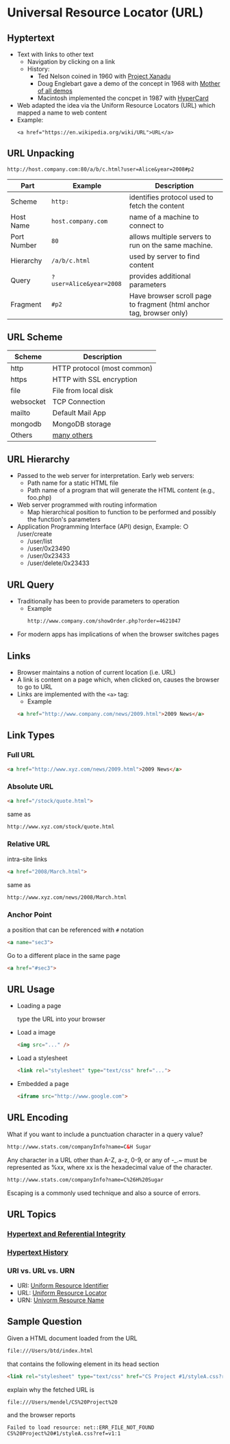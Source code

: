 # Universal Resource Locator (URL)

## Hyptertext

- Text with links to other text
  - Navigation by clicking on a link 
  - History:
    - Ted Nelson coined in 1960 with [Project Xanadu](https://en.wikipedia.org/wiki/Project_Xanadu)
    - Doug Englebart gave a demo of the concept in 1968 with [Mother of all demos](https://en.wikipedia.org/wiki/The_Mother_of_All_Demos)
    - Macintosh implemented the concpet in 1987 with [HyperCard](https://en.wikipedia.org/wiki/HyperCard)
- Web adapted the idea via the Uniform Resource Locators (URL) which mapped a name to web content
- Example:
  ```xhtml
  <a href="https://en.wikipedia.org/wiki/URL">URL</a>
  ```

## URL Unpacking

  ```xhtml
  http://host.company.com:80/a/b/c.html?user=Alice&year=2008#p2
  ```

| Part        | Example                     | Description                                                          |
| ----------- | --------------------------- | -------------------------------------------------------------------- |
| Scheme      | ```http:```                 | identifies protocol used to fetch the content                        |
| Host Name   | ```host.company.com```      | name of a machine to connect to                                      |
| Port Number | ```80```                    | allows multiple servers to run on the same machine.                  |
| Hierarchy   | ```/a/b/c.html```           | used by server to find content                                       |
| Query       | ```?user=Alice&year=2008``` | provides additional parameters                                       |
| Fragment    | ```#p2```                   | Have browser scroll page to fragment (html anchor tag, browser only) |

## URL Scheme

| Scheme    | Description                                                  |
| ----------| ------------------------------------------------------------ |
| http      | HTTP protocol (most common)                                  |
| https     | HTTP with SSL encryption                                     |
| file      | File from local disk                                         |
| websocket | TCP Connection                                               |
| mailto    | Default Mail App                                             |
| mongodb   | MongoDB storage                                              |
| Others    | [many others](https://www.iana.org/assignments/uri-schemes/) |

## URL Hierarchy

- Passed to the web server for interpretation. Early web servers:
  - Path name for a static HTML file
  - Path name of a program that will generate the HTML content (e.g., foo.php)
- Web server programmed with routing information
  - Map hierarchical position to function to be performed and possibly the function's parameters
- Application Programming Interface (API) design, Example: ○ /user/create
  - /user/list
  - /user/0x23490
  - /user/0x23433
  - /user/delete/0x23433

## URL Query

- Traditionally has been to provide parameters to operation
  - Example
    ```html 
    http://www.company.com/showOrder.php?order=4621047
    ```
- For modern apps has implications of when the browser switches pages

## Links

- Browser maintains a notion of current location (i.e. URL)
- A link is content on a page which, when clicked on, causes the browser to go to URL
- Links are implemented with the ```<a>``` tag:
  - Example
  ```html 
  <a href="http://www.company.com/news/2009.html">2009 News</a>
  ```

## Link Types

### Full URL
 ```html
<a href="http://www.xyz.com/news/2009.html">2009 News</a> 
```

### Absolute URL
 ```html
<a href="/stock/quote.html">
```
same as 

 ```html
http://www.xyz.com/stock/quote.html 
```
  
### Relative URL

intra-site links
 ```html
<a href="2008/March.html">
```

same as 

 ```html
http://www.xyz.com/news/2008/March.html
```

### Anchor Point

a position that can be referenced with ```#``` notation

 ```html
<a name="sec3">
```

Go to a different place in the same page

 ```html
<a href="#sec3">
 ```

## URL Usage

- Loading a page

  type the URL into your browser
- Load a image
  ```html
  <img src="..." />
  ```
- Load a stylesheet
  ```html
  <link rel="stylesheet" type="text/css" href="...">
  ```
- Embedded a page
  ```html
  <iframe src="http://www.google.com">
  ```
  
## URL Encoding

What if you want to include a punctuation character in a query value?

  ```html
  http://www.stats.com/companyInfo?name=C&H Sugar
  ```
  
Any character in a URL other than A-Z, a-z, 0-9, or any of -_.~ must be represented as %xx, where xx is the hexadecimal value of the character.

  ```html
  http://www.stats.com/companyInfo?name=C%26H%20Sugar
  ```
  
Escaping is a commonly used technique and also a source of errors.

## URL Topics

### [Hypertext and Referential Integrity](https://en.wikipedia.org/wiki/Referential_integrity)

### [Hypertext History](https://home.cern/science/computing/birth-web/short-history-web)

### URI vs. URL vs. URN

- URI: [Uniform Resource Identifier](https://en.wikipedia.org/wiki/Uniform_Resource_Identifier)
- URL: [Uniform Resource Locator](https://en.wikipedia.org/wiki/URL)
- URN: [Univorm Resource Name](https://en.wikipedia.org/wiki/Uniform_Resource_Name)

## Sample Question

Given a HTML document loaded from the URL

```html
file:///Users/btd/index.html
```

that contains the following element in its head section

```html
<link rel="stylesheet" type="text/css" href="CS Project #1/styleA.css?ref=v1" />
```

explain why the fetched URL is

```html
file:///Users/mendel/CS%20Project%20
```

and the browser reports

```
Failed to load resource: net::ERR_FILE_NOT_FOUND CS%20Project%20#1/styleA.css?ref=v1:1
```
